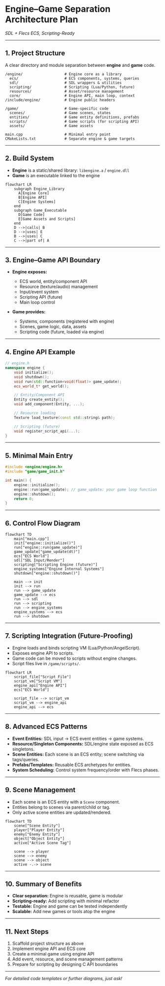 # Engine–Game Separation Architecture Plan  
*SDL + Flecs ECS, Scripting-Ready*

---

## 1. **Project Structure**

A clear directory and module separation between **engine** and **game** code.

```
/engine/                   # Engine core as a library
  ecs/                     # ECS components, systems, queries
  sdl/                     # SDL wrappers & utilities
  scripting/               # Scripting (Lua/Python, future)
  resources/               # Asset/resource management
  core/                    # Engine API, main loop, context
/include/engine/           # Engine public headers

/game/                     # Game-specific code
  scenes/                  # Game scenes, states
  entities/                # Game entity definitions, prefabs
  scripts/                 # Game scripts (for scripting API)
  assets/                  # Game assets

main.cpp                   # Minimal entry point
CMakeLists.txt             # Separate engine & game targets
```

---

## 2. **Build System**

- **Engine** is a static/shared library: `libengine.a` / `engine.dll`
- **Game** is an executable linked to the engine

```mermaid
flowchart LR
    subgraph Engine_Library
      A[Engine Core]
      B[Engine API]
      C[Engine Systems]
    end
    subgraph Game_Executable
      D[Game Code]
      E[Game Assets and Scripts]
    end
    D -->|calls| B
    D -->|uses| E
    B -->|uses| C
    C -->|part of| A
```

---

## 3. **Engine–Game API Boundary**

- **Engine exposes:**  
  - ECS world, entity/component API
  - Resource (texture/audio) management
  - Input/event system
  - Scripting API (future)
  - Main loop control

- **Game provides:**  
  - Systems, components (registered with engine)
  - Scenes, game logic, data, assets
  - Scripting code (future, loaded via engine)

---

## 4. **Engine API Example**

```cpp
// engine.h
namespace engine {
    void initialize();
    void shutdown();
    void run(std::function<void(float)> game_update);
    ecs_world_t* get_world();

    // Entity/Component API
    Entity create_entity();
    void add_component(Entity, ...);

    // Resource loading
    Texture load_texture(const std::string& path);

    // Scripting (future)
    void register_script_api(...);
}
```

---

## 5. **Minimal Main Entry**

```cpp
#include <engine/engine.h>
#include "game/game_init.h"

int main() {
    engine::initialize();
    engine::run(game_update); // game_update: your game loop function
    engine::shutdown();
    return 0;
}
```

---

## 6. **Control Flow Diagram**

```mermaid
flowchart TD
    main["main.cpp"]
    init["engine::initialize()"]
    run["engine::run(game_update)"]
    game_update["game_update(dt)"]
    ecs["ECS World"]
    sdl["SDL Input/Render"]
    scripting["Scripting Engine (future)"]
    engine_systems["Engine Internal Systems"]
    shutdown["engine::shutdown()"]

    main --> init
    init --> run
    run --> game_update
    game_update --> ecs
    run --> sdl
    run --> scripting
    run --> engine_systems
    engine_systems --> ecs
    run --> shutdown
```

---

## 7. **Scripting Integration (Future-Proofing)**

- Engine loads and binds scripting VM (Lua/Python/AngelScript).
- Exposes engine API to scripts.
- Game code can be moved to scripts without engine changes.
- Script files live in `/game/scripts/`.

```mermaid
flowchart LR
    script_file["Script File"]
    script_vm["Script VM"]
    engine_api["Engine API"]
    ecs["ECS World"]

    script_file --> script_vm
    script_vm --> engine_api
    engine_api --> ecs
```

---

## 8. **Advanced ECS Patterns**

- **Event Entities:** SDL input → ECS event entities → game systems.
- **Resource/Singleton Components:** SDL/engine state exposed as ECS singletons.
- **Scene Entities:** Each scene is an ECS entity; scene switching via tags/queries.
- **Prefabs/Templates:** Reusable ECS archetypes for entities.
- **System Scheduling:** Control system frequency/order with Flecs phases.

---

## 9. **Scene Management**

- Each scene is an ECS entity with a `Scene` component.
- Entities belong to scenes via parent/child or tag.
- Only active scene entities are updated/rendered.

```mermaid
flowchart TD
    scene["Scene Entity"]
    player["Player Entity"]
    enemy["Enemy Entity"]
    object["Object Entity"]
    active["Active Scene Tag"]

    scene --> player
    scene --> enemy
    scene --> object
    active -.-> scene
```

---

## 10. **Summary of Benefits**

- **Clear separation:** Engine is reusable, game is modular
- **Scripting-ready:** Add scripting with minimal refactor
- **Testable:** Engine and game can be tested independently
- **Scalable:** Add new games or tools atop the engine

---

## 11. **Next Steps**

1. Scaffold project structure as above
2. Implement engine API and ECS core
3. Create a minimal game using engine API
4. Add event, resource, and scene management patterns
5. Prepare for scripting by designing C API boundaries

---

*For detailed code templates or further diagrams, just ask!*